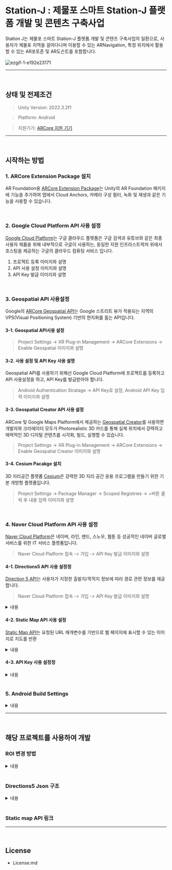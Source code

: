 # Station-J : 제물포 스마트 Station-J 플랫폼 개발 및 콘텐츠 구축사업
Station J는 제물포 스마트 Station-J 플랫폼 개발 및 콘텐츠 구축사업의 일환으로, 사용자가 제물포 지역을 걸어다니며 이용할 수 있는 ARNavigation, 특정 위치에서 활용할 수 있는 AR포토존 및 AR도슨트를 포함합니다.
<br>
<br>
![ezgif-1-e192e23171](https://github.com/henry2craftman/ARNavigation/assets/141684228/fc5f43db-b5ab-41bc-b279-0a96f5d287d6)

---
<br>

## 상태 및 전제조건
> Unity Version: 2022.3.2f1

> Platform: Android

> 지원기기: [ARCore 지원 기기](https://developers.google.com/ar/devices?hl=ko, "ARCore 지원 기기")

---
<br>

## 시작하는 방법
### 1. ARCore Extension Package 설치
AR Foundation용 [ARCore Extension Package](https://developers.google.com/ar/develop/unity-arf/getting-started-extensions?hl=ko)는 Unity의 AR Foundation 패키지에 기능을 추가하여 앱에서 Cloud Anchors, 카메라 구성 필터, 녹화 및 재생과 같은 기능을 사용할 수 있습니다.

<br>

### 2. Google Cloud Platform API 사용 설정
[Google Cloud Platform](https://cloud.google.com/, "Google Cloud Platform")는 구글 클라우드 플랫폼은 구글 검색과 유튜브와 같은 최종 사용자 제품을 위해 내부적으로 구글이 사용하는, 동일한 지원 인프라스트럭처 위에서 호스팅을 제공하는 구글의 클라우드 컴퓨팅 서비스 입니다.
1. 프로젝트 등록
이미지와 설명
2. API 사용 설정
이미지와 설명
3. API Key 발급
이미지와 설명

<br>

### 3. Geospatial API 사용설정
Google의 [ARCore Geospatial API](https://developers.google.com/ar/develop/geospatial?hl=ko, "Google ARCore 
 Geospatial")는 Google 스트리트 뷰가 적용되는 지역의 VPS(Visual Positioning System) 기반의 현지화를 돕는 API입니다.

#### 3-1. Geospatial API사용 설정
> Project Settings -> XR Plug-in Management -> ARCore Extensions -> Enable Geospatial
이미지와 설명

#### 3-2. 사용 설정 및 API Key 사용 설명
Geospatial API를 사용하기 위해선 Google Cloud Platform에 프로젝트를 등록하고 API 사용설정을 하고, API Key를 발급받아야 합니다.

> Android Authentication Stratage -> API Key로 설정, Android API Key 입력
이미지와 설명

#### 3-3. Geospatial Creator API 사용 설정
ARCore 및 Google Maps Platform에서 제공하는 [Geospatial Creator](https://developers.google.com/ar/geospatialcreator/intro?hl=ko, "Geospatial Creator")를 사용하면 개발자와 크리에이터 모두가 Photorealistic 3D 카드를 통해 실제 위치에서 강력하고 매력적인 3D 디지털 콘텐츠를 시각화, 빌드, 실행할 수 있습니다.

>  Project Settings -> XR Plug-in Management -> ARCore Extensions -> Enable Geospatial Creator
이미지와 설명

#### 3-4. Cesium Pacakge 설치
3D 지리공간 플랫폼 [Cesium](https://cesium.com/, "Cesium")은 강력한 3D 지리 공간 응용 프로그램을 만들기 위한 기본 개방형 플랫폼입니다.

> Project Settings -> Package Manager -> Scoped Registries -> +버튼 클릭 후 내용 입력
이미지와 설명

<br>

### 4. Naver Cloud Platform API 사용 설정
[Naver Cloud Platform](https://www.ncloud.com/, "Never Cloud Platform")은 네이버, 라인, 밴드, 스노우, 웹툰 등 성공적인 네이버 글로벌 서비스를 위한 IT 서비스 플랫폼입니다.

> Naver Cloud Platform 접속 -> 가입 -> API Key 발급
이미지와 설명

#### 4-1. Directions5 API 사용 설정정
[Direction 5 API](https://api.ncloud-docs.com/docs/ai-naver-mapsdirections, "Direction 5 API")는 사용자가 지정한 출발지/목적지 정보에 따라 경로 관련 정보를 제공합니다.

> Naver Cloud Platform 접속 -> 가입 -> API Key 발급
이미지와 설명

<details>
<summary>내용</summary>
이미지
</details>

#### 4-2. Static Map API 사용 설정
[Static Map API](https://api.ncloud-docs.com/docs/ai-naver-mapsstaticmap, "Static Map API")는 요청된 URL 매개변수를 기반으로 웹 페이지에 표시할 수 있는 이미지로 지도를 반환

<details>
<summary>내용</summary>
이미지
</details>

#### 4-3. API Key 사용 설정정
<details>
<summary>내용</summary>
이미지
</details>

<br>

### 5. Android Build Settings
<details>
<summary>내용</summary>
이미지
</details>

---
<br>

## 해당 프로젝트를 사용하여 개발
### ROI 변경 방법
<details>
<summary>내용</summary>
이미지
</details>

<br>

### Directions5 Json 구조
<details>
<summary>내용</summary>
이미지
</details>

<br>

### Static map API 링크

---
<br>
  
## License
- License.md
